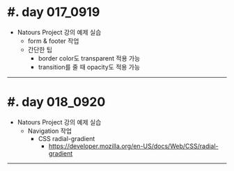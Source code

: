 #. day 017_0919
===============
* Natours Project 강의 예제 실습
    * form & footer 작업
    * 간단한 팁
        * border color도 transparent 적용 가능
        * transition를 줄 때 opacity도 적용 가능

------------------------------------------

#. day 018_0920
===============
* Natours Project 강의 예제 실습
    * Navigation 작업
        * CSS radial-gradient
            * https://developer.mozilla.org/en-US/docs/Web/CSS/radial-gradient
------------------------------------------
